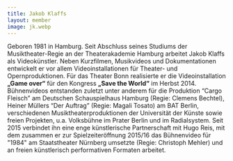 ```yaml
---
title: Jakob Klaffs
layout: member
image: jk.webp
---
```

Geboren 1981 in Hamburg. Seit Abschluss seines Studiums der Musiktheater-Regie an der Theaterakademie Hamburg arbeitet  Jakob Klaffs als Videokünstler. Neben Kurzfilmen, Musikvideos und Dokumentationen entwickelt er vor allem Videoinstallationen für Theater- und Opernproduktionen.
Für das Theater Bonn realisierte er die Videoinstallation **„Game over“** für den Kongress **„Save the World“** im Herbst 2014.
Bühnenvideos entstanden zuletzt unter anderem für die Produktion “Cargo Fleisch” am Deutschen Schauspielhaus Hamburg (Regie: Clemens Bechtel), Heiner Müllers “Der Auftrag” (Regie: Magali Tosato) am BAT Berlin, verschiedenen Musiktheaterproduktionen der Universität der Künste sowie freien Projekten, u.a. Volksbühne im Prater Berlin und im Radialsystem.
Seit 2015 verbindet ihn eine enge künstlerische Partnerschaft mit Hugo Reis, mit dem zusammen er zur Spielzeiteröffnung 2015/16 das Bühnenvideo für "1984" am Staatstheater Nürnberg umsetzte (Regie: Christoph Mehler) und an freien künstlerisch performativen Formaten arbeitet.
</div>
